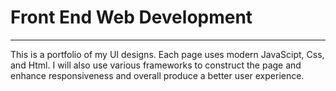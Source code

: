 # Front End Web Development
<hr/>
<p>
  This is a portfolio of my UI designs. Each page uses modern JavaScipt, Css, and Html. I will also use various frameworks to construct the page and enhance responsiveness and overall produce a better user experience.
  </p>
